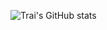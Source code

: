 ![Trai's GitHub stats](https://github-readme-stats.vercel.app/api?username=nguyenngoctrai&theme=neon&show_icons=true)
